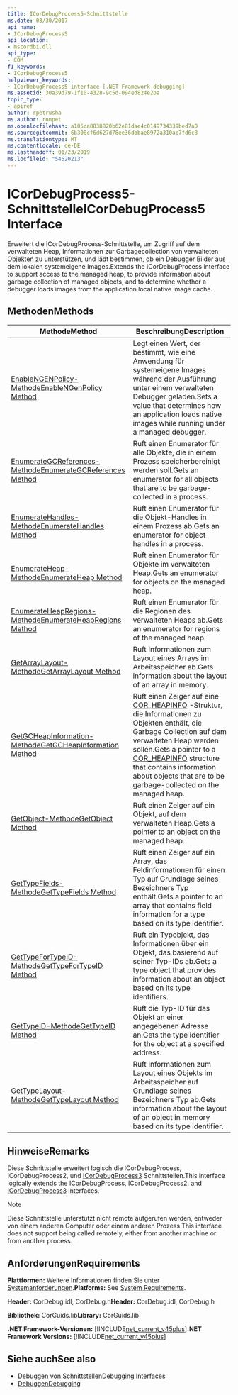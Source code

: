 ```yaml
---
title: ICorDebugProcess5-Schnittstelle
ms.date: 03/30/2017
api_name:
- ICorDebugProcess5
api_location:
- mscordbi.dll
api_type:
- COM
f1_keywords:
- ICorDebugProcess5
helpviewer_keywords:
- ICorDebugProcess5 interface [.NET Framework debugging]
ms.assetid: 30a39d79-1f10-4328-9c5d-094ed824e2ba
topic_type:
- apiref
author: rpetrusha
ms.author: ronpet
ms.openlocfilehash: a105ca8838820b62e81dae4c0149734339bed7a8
ms.sourcegitcommit: 6b308cf6d627d78ee36dbbae8972a310ac7fd6c8
ms.translationtype: MT
ms.contentlocale: de-DE
ms.lasthandoff: 01/23/2019
ms.locfileid: "54620213"
---
```

# <a name="icordebugprocess5-interface"></a><span data-ttu-id="7d245-102">ICorDebugProcess5-Schnittstelle</span><span class="sxs-lookup"><span data-stu-id="7d245-102">ICorDebugProcess5 Interface</span></span>
<span data-ttu-id="7d245-103">Erweitert die ICorDebugProcess-Schnittstelle, um Zugriff auf dem verwalteten Heap, Informationen zur Garbagecollection von verwalteten Objekten zu unterstützen, und lädt bestimmen, ob ein Debugger Bilder aus dem lokalen systemeigene Images.</span><span class="sxs-lookup"><span data-stu-id="7d245-103">Extends the ICorDebugProcess interface to support access to the managed heap, to provide information about garbage collection of managed objects, and to determine whether a debugger loads images from the application local native image cache.</span></span>  
  
## <a name="methods"></a><span data-ttu-id="7d245-104">Methoden</span><span class="sxs-lookup"><span data-stu-id="7d245-104">Methods</span></span>  
  
|<span data-ttu-id="7d245-105">Methode</span><span class="sxs-lookup"><span data-stu-id="7d245-105">Method</span></span>|<span data-ttu-id="7d245-106">Beschreibung</span><span class="sxs-lookup"><span data-stu-id="7d245-106">Description</span></span>|  
|------------|-----------------|  
|[<span data-ttu-id="7d245-107">EnableNGENPolicy-Methode</span><span class="sxs-lookup"><span data-stu-id="7d245-107">EnableNGenPolicy Method</span></span>](../../../../docs/framework/unmanaged-api/debugging/icordebugprocess5-enablengenpolicy-method.md)|<span data-ttu-id="7d245-108">Legt einen Wert, der bestimmt, wie eine Anwendung für systemeigene Images während der Ausführung unter einem verwalteten Debugger geladen.</span><span class="sxs-lookup"><span data-stu-id="7d245-108">Sets a value that determines how an application loads native images while running under a managed debugger.</span></span>|  
|[<span data-ttu-id="7d245-109">EnumerateGCReferences-Methode</span><span class="sxs-lookup"><span data-stu-id="7d245-109">EnumerateGCReferences Method</span></span>](../../../../docs/framework/unmanaged-api/debugging/icordebugprocess5-enumerategcreferences-method.md)|<span data-ttu-id="7d245-110">Ruft einen Enumerator für alle Objekte, die in einem Prozess speicherbereinigt werden soll.</span><span class="sxs-lookup"><span data-stu-id="7d245-110">Gets an enumerator for all objects that are to be garbage-collected in a process.</span></span>|  
|[<span data-ttu-id="7d245-111">EnumerateHandles-Methode</span><span class="sxs-lookup"><span data-stu-id="7d245-111">EnumerateHandles Method</span></span>](../../../../docs/framework/unmanaged-api/debugging/icordebugprocess5-enumeratehandles-method.md)|<span data-ttu-id="7d245-112">Ruft einen Enumerator für die Objekt-Handles in einem Prozess ab.</span><span class="sxs-lookup"><span data-stu-id="7d245-112">Gets an enumerator for object handles in a process.</span></span>|  
|[<span data-ttu-id="7d245-113">EnumerateHeap-Methode</span><span class="sxs-lookup"><span data-stu-id="7d245-113">EnumerateHeap Method</span></span>](../../../../docs/framework/unmanaged-api/debugging/icordebugprocess5-enumerateheap-method.md)|<span data-ttu-id="7d245-114">Ruft einen Enumerator für Objekte im verwalteten Heap.</span><span class="sxs-lookup"><span data-stu-id="7d245-114">Gets an enumerator for objects on the managed heap.</span></span>|  
|[<span data-ttu-id="7d245-115">EnumerateHeapRegions-Methode</span><span class="sxs-lookup"><span data-stu-id="7d245-115">EnumerateHeapRegions Method</span></span>](../../../../docs/framework/unmanaged-api/debugging/icordebugprocess5-enumerateheapregions-method.md)|<span data-ttu-id="7d245-116">Ruft einen Enumerator für die Regionen des verwalteten Heaps ab.</span><span class="sxs-lookup"><span data-stu-id="7d245-116">Gets an enumerator for regions of the managed heap.</span></span>|  
|[<span data-ttu-id="7d245-117">GetArrayLayout-Methode</span><span class="sxs-lookup"><span data-stu-id="7d245-117">GetArrayLayout Method</span></span>](../../../../docs/framework/unmanaged-api/debugging/icordebugprocess5-getarraylayout-method.md)|<span data-ttu-id="7d245-118">Ruft Informationen zum Layout eines Arrays im Arbeitsspeicher ab.</span><span class="sxs-lookup"><span data-stu-id="7d245-118">Gets information about the layout of an array in memory.</span></span>|  
|[<span data-ttu-id="7d245-119">GetGCHeapInformation-Methode</span><span class="sxs-lookup"><span data-stu-id="7d245-119">GetGCHeapInformation Method</span></span>](../../../../docs/framework/unmanaged-api/debugging/icordebugprocess5-getgcheapinformation-method.md)|<span data-ttu-id="7d245-120">Ruft einen Zeiger auf eine [COR_HEAPINFO](../../../../docs/framework/unmanaged-api/debugging/cor-heapinfo-structure.md) -Struktur, die Informationen zu Objekten enthält, die Garbage Collection auf dem verwalteten Heap werden sollen.</span><span class="sxs-lookup"><span data-stu-id="7d245-120">Gets a pointer to a [COR_HEAPINFO](../../../../docs/framework/unmanaged-api/debugging/cor-heapinfo-structure.md) structure that contains information about objects that are to be garbage-collected on the managed heap.</span></span>|  
|[<span data-ttu-id="7d245-121">GetObject-Methode</span><span class="sxs-lookup"><span data-stu-id="7d245-121">GetObject Method</span></span>](../../../../docs/framework/unmanaged-api/debugging/icordebugprocess5-getobject-method.md)|<span data-ttu-id="7d245-122">Ruft einen Zeiger auf ein Objekt, auf dem verwalteten Heap.</span><span class="sxs-lookup"><span data-stu-id="7d245-122">Gets a pointer to an object on the managed heap.</span></span>|  
|[<span data-ttu-id="7d245-123">GetTypeFields-Methode</span><span class="sxs-lookup"><span data-stu-id="7d245-123">GetTypeFields Method</span></span>](../../../../docs/framework/unmanaged-api/debugging/icordebugprocess5-gettypefields-method.md)|<span data-ttu-id="7d245-124">Ruft einen Zeiger auf ein Array, das Feldinformationen für einen Typ auf Grundlage seines Bezeichners Typ enthält.</span><span class="sxs-lookup"><span data-stu-id="7d245-124">Gets a pointer to an array that contains field information for a type based on its type identifier.</span></span>|  
|[<span data-ttu-id="7d245-125">GetTypeForTypeID-Methode</span><span class="sxs-lookup"><span data-stu-id="7d245-125">GetTypeForTypeID Method</span></span>](../../../../docs/framework/unmanaged-api/debugging/icordebugprocess5-gettypefortypeid-method.md)|<span data-ttu-id="7d245-126">Ruft ein Typobjekt, das Informationen über ein Objekt, das basierend auf seiner Typ-IDs ab.</span><span class="sxs-lookup"><span data-stu-id="7d245-126">Gets a type object that provides information about an object based on its type identifiers.</span></span>|  
|[<span data-ttu-id="7d245-127">GetTypeID-Methode</span><span class="sxs-lookup"><span data-stu-id="7d245-127">GetTypeID Method</span></span>](../../../../docs/framework/unmanaged-api/debugging/icordebugprocess5-gettypeid-method.md)|<span data-ttu-id="7d245-128">Ruft die Typ-ID für das Objekt an einer angegebenen Adresse an.</span><span class="sxs-lookup"><span data-stu-id="7d245-128">Gets the type identifier for the object at a specified address.</span></span>|  
|[<span data-ttu-id="7d245-129">GetTypeLayout-Methode</span><span class="sxs-lookup"><span data-stu-id="7d245-129">GetTypeLayout Method</span></span>](../../../../docs/framework/unmanaged-api/debugging/icordebugprocess5-gettypelayout-method.md)|<span data-ttu-id="7d245-130">Ruft Informationen zum Layout eines Objekts im Arbeitsspeicher auf Grundlage seines Bezeichners Typ ab.</span><span class="sxs-lookup"><span data-stu-id="7d245-130">Gets information about the layout of an object in memory based on its type identifier.</span></span>|  
  
## <a name="remarks"></a><span data-ttu-id="7d245-131">Hinweise</span><span class="sxs-lookup"><span data-stu-id="7d245-131">Remarks</span></span>  
 <span data-ttu-id="7d245-132">Diese Schnittstelle erweitert logisch die ICorDebugProcess, ICorDebugProcess2, und [ICorDebugProcess3](../../../../docs/framework/unmanaged-api/debugging/icordebugprocess3-interface.md) Schnittstellen.</span><span class="sxs-lookup"><span data-stu-id="7d245-132">This interface logically extends the ICorDebugProcess, ICorDebugProcess2, and [ICorDebugProcess3](../../../../docs/framework/unmanaged-api/debugging/icordebugprocess3-interface.md) interfaces.</span></span>  
  
> [!NOTE]
>  <span data-ttu-id="7d245-133">Diese Schnittstelle unterstützt nicht remote aufgerufen werden, entweder von einem anderen Computer oder einem anderen Prozess.</span><span class="sxs-lookup"><span data-stu-id="7d245-133">This interface does not support being called remotely, either from another machine or from another process.</span></span>  
  
## <a name="requirements"></a><span data-ttu-id="7d245-134">Anforderungen</span><span class="sxs-lookup"><span data-stu-id="7d245-134">Requirements</span></span>  
 <span data-ttu-id="7d245-135">**Plattformen:** Weitere Informationen finden Sie unter [Systemanforderungen](../../../../docs/framework/get-started/system-requirements.md).</span><span class="sxs-lookup"><span data-stu-id="7d245-135">**Platforms:** See [System Requirements](../../../../docs/framework/get-started/system-requirements.md).</span></span>  
  
 <span data-ttu-id="7d245-136">**Header:** CorDebug.idl, CorDebug.h</span><span class="sxs-lookup"><span data-stu-id="7d245-136">**Header:** CorDebug.idl, CorDebug.h</span></span>  
  
 <span data-ttu-id="7d245-137">**Bibliothek:** CorGuids.lib</span><span class="sxs-lookup"><span data-stu-id="7d245-137">**Library:** CorGuids.lib</span></span>  
  
 <span data-ttu-id="7d245-138">**.NET Framework-Versionen:** [!INCLUDE[net_current_v45plus](../../../../includes/net-current-v45plus-md.md)]</span><span class="sxs-lookup"><span data-stu-id="7d245-138">**.NET Framework Versions:** [!INCLUDE[net_current_v45plus](../../../../includes/net-current-v45plus-md.md)]</span></span>  
  
## <a name="see-also"></a><span data-ttu-id="7d245-139">Siehe auch</span><span class="sxs-lookup"><span data-stu-id="7d245-139">See also</span></span>
- [<span data-ttu-id="7d245-140">Debuggen von Schnittstellen</span><span class="sxs-lookup"><span data-stu-id="7d245-140">Debugging Interfaces</span></span>](../../../../docs/framework/unmanaged-api/debugging/debugging-interfaces.md)
- [<span data-ttu-id="7d245-141">Debuggen</span><span class="sxs-lookup"><span data-stu-id="7d245-141">Debugging</span></span>](../../../../docs/framework/unmanaged-api/debugging/index.md)
